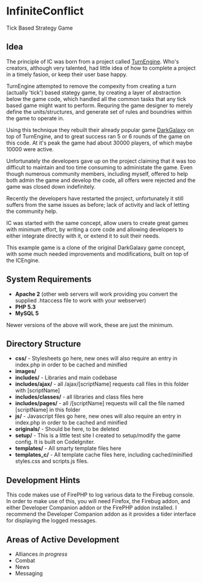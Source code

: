 InfiniteConflict
================

Tick Based Strategy Game

Idea
----

The principle of IC was born from a project called [TurnEngine](http://www.turnengine.com/forums/). Who's creators, although very talented, had little idea of how to complete a project in a timely fasion, or keep their user base happy.

TurnEngine attempted to remove the compexity from creating a turn (actually 'tick') based stategy game, by creating a layer of abstraction below the game code, which handled all the common tasks that any tick based game might want to perform. Requring the game designer to merely define the units/structures, and generate set of rules and boundries within the game to operate in.

Using this technique they rebuilt their already popular game [DarkGalaxy](http://www.darkgalaxy.com) on top of TurnEngine, and to great success ran 5 or 6 rounds of the game on this code. At it's peak the game had about 30000 players, of which maybe 10000 were active.

Unfortunately the developers gave up on the project claiming that it was too difficult to maintain and too time consuming to administate the game. Even though numerous community members, including myself, offered to help both admin the game and develop the code, all offers were rejected and the game was closed down indefinitely.

Recently the developers have restarted the project, unfortunately it still suffers from the same issues as before; lack of activity and lack of letting the community help.

IC was started with the same concept, allow users to create great games with minimum effort, by writing a core code and allowing developers to either integrate directly with it, or extend it to suit their needs.

This example game is a clone of the original DarkGalaxy game concept, with some much needed improvements and modifications, built on top of the ICEngine.

System Requirements
-------------------

* **Apache 2** (other web servers will work providing you convert the supplied .htaccess file to work with your webserver)
* **PHP 5.3**
* **MySQL 5**

Newer versions of the above will work, these are just the minimum.

Directory Structure
-------------------

* **css/** - Stylesheets go here, new ones will also require an entry in index.php in order to be cached and minified
* **images/**
* **includes/** - Libraries and main codebase
* **includes/ajax/** - all /ajax/[scriptName] requests call files in this folder with [scriptName]
* **includes/classes/** - all libraries and class files here
* **includes/pages/** - all /[scriptName] requests will call the file named [scriptName] in this folder
* **js/** - Javascript files go here, new ones will also require an entry in index.php in order to be cached and minified
* **originals/** - Should be here, to be deleted
* **setup/** - This is a little test site I created to setup/modify the game config. It is built on CodeIgniter.
* **templates/** - All smarty template files here
* **templates_c/** - All template cache files here, including cached/minified styles.css and scripts.js files.

Development Hints
-----------------

This code makes use of FirePHP to log various data to the Firebug console. In order to make use of this, you will need Firefox, the Firebug addon, and either Developer Companion addon or the FirePHP addon installed. I recommend the Developer Companion addon as it provides a tider interface for displaying the logged messages.

Areas of Active Development
--------------------------

* Alliances *in progress*
* Combat
* News
* Messaging

